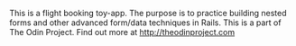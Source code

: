 This is a flight booking toy-app. The purpose is to practice building nested forms and other advanced form/data techniques in Rails. This is a part of The Odin Project. Find out more at http://theodinproject.com